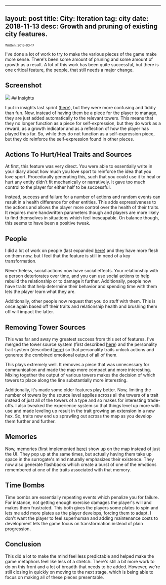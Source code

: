 
---
layout: post
title: City: Iteration
tag: city
date: 2018-11-13
desc: Growth and pruning of existing city features.
---

<p style="font-size:10px">Written: 2016-03-17


I've done a lot of work to try to make the various pieces of the game make more sense. There's been some amount of pruning and some amount of growth as a result. A lot of this work has been quite successful, but there is one critical feature, the people, that still needs a major change.

## Screenshot
<img src="/blogImages/SS_2016-03-17_01.png" />
## Insights

I put in insights last sprint ([here](/blog/city/construction)), but they were more confusing and fiddly than fun. Now, instead of having them be a piece for the player to manage, they are just added automatically to the relevant towers. This means that they no longer function as a piece for self-expression, but they do work as a reward, as a growth indicator and as a reflection of how the player has played thus far. So, while they do not function as a self-expression piece, but they do reinforce the self-expression found in other pieces.

## Actions To Hurt/Heal Traits and Sources

At first, this feature was very direct. You were able to essentially write in your diary about how much you love sport to reinforce the idea that you love sport. Procedurally generating this, such that you could use it to heal or hurt any entity didn't fit mechanically or narratively. It gave too much control to the player for either half to be successful.


Instead, success and failure for a number of actions and random events can result in a health difference for other entities. This adds expressiveness to the actions and allows the player more control over the health of their traits. It requires more handwritten parameters though and players are more likely to find themselves in situations which feel inescapable. On balance though, this seems to have been a positive tweak.

## People

I did a lot of work on people (last expanded [here](/blog/city/construction)) and they have more flesh on them now, but I feel that the feature is still in need of a key transformation.


Nevertheless, social actions now have social effects. Your relationship with a person deteriorates over time, and you can use social actions to help rebuild the relationship or to damage it further. Additionally, people now have traits that help determine their behavior and spending time with them lets the player learn what they are.


Additionally, other people now request that you do stuff with them. This is once again based off their traits and relationship health and brushing them off will impact the latter.

## Removing Tower Sources

This was far and away my greatest success from this set of features. I've merged the tower source system (first described [here](/blog/city/towerLife)) and the personality trait system (described [here](/blog/city/pieces)) so that personality traits unlock actions and generate the combined emotional output of all of them.


This plays extremely well. It removes a piece that was unnecessary for communication and made the map more compact and more interesting. Mixing together the output of various towers makes the decision of which towers to place along the line substantially more interesting.


Additionally, it's made some older features play better. Now, limiting the number of towers by the source level applies across all the towers of a trait instead of just all of the towers of a type and so makes for interesting trade-offs. I also tweaked the experience system so that things level up more with use and made leveling up result in the trait growing an extension in a new hex. So, traits now end up sprawling out across the map as you develop them further and further.

## Memories

Now, memories (first implemented [here](/blog/city/construction)) show up on the map instead of just the UI. They pop up at the same times, but actually having them take up space in the surrogate's mind naturally emphasizes their existence. They now also generate flashbacks which create a burst of one of the emotions remembered at one of the traits associated with that memory.

## Time Bombs

Time bombs are essentially repeating events which penalize you for failure. For instance, not getting enough exercise damages the player's will and makes them frustrated. This both gives the players some plates to spin and lets me add more plates as the player develops, forcing them to adapt. I don't want the player to feel superhuman and adding maintenance costs to development lets the game focus on transformation instead of plain progression.

## Conclusion

This did a lot to make the mind feel less predictable and helped make the game metaphors feel like less of a stretch. There's still a bit more work to do on this front and a lot of breadth that needs to be added. However, we're still closing in quickly on moving to the next stage, which is being able to focus on making all of these pieces presentable.

